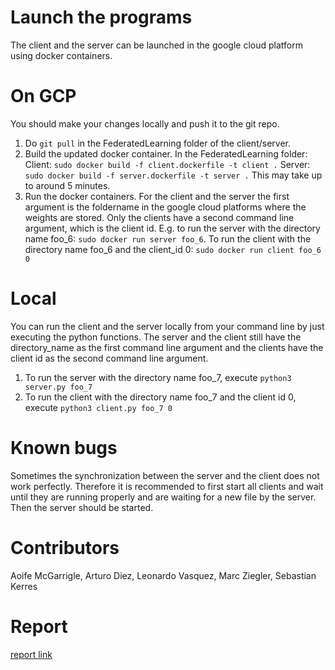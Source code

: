 # Launch the programs
The client and the server can be launched in the google cloud platform using docker containers. 

# On GCP
You should make your changes locally and push it to the git repo. 
1. Do `git pull` in the FederatedLearning folder of the client/server.
2. Build the updated docker container. In the FederatedLearning folder: Client: `sudo docker build -f client.dockerfile -t client .` Server: `sudo docker build -f server.dockerfile -t server .` This may take up to around 5 minutes.
3. Run the docker containers. For the client and the server the first argument is the foldername in the google cloud platforms where the weights are stored. Only the clients have a second command line argument, which is the client id. E.g. to run the server with the directory name foo_6: `sudo docker run server foo_6`. To run the client with the directory name foo_6 and the client_id 0: `sudo docker run client foo_6 0`

# Local
You can run the client and the server locally from your command line by just executing the python functions. The server and the client still have the directory_name as the first command line argument and the clients have the client id as the second command line argument. 
1. To run the server with the directory name foo_7, execute `python3 server.py foo_7 `
2. To run the client with the directory name foo_7 and the client id 0, execute `python3 client.py foo_7 0`

# Known bugs
Sometimes the synchronization between the server and the client does not work perfectly. Therefore it is recommended to first start all clients and wait until they are running properly and are waiting for a new file by the server. Then the server should be started.

# Contributors
Aoife McGarrigle, Arturo Diez, Leonardo Vasquez, Marc Ziegler, Sebastian Kerres

# Report 
[report link](https://docs.google.com/document/d/1DlfVLCjIKz3YauWahpEX9nDpmKgEOLgqZlBAntjOKZc/edit#heading=h.62j7olksc92e)
